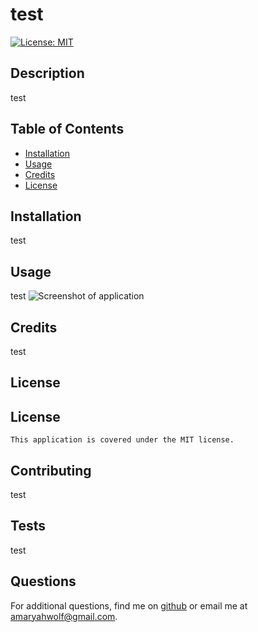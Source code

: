 # test
 
[![License: MIT](https://img.shields.io/badge/License-MIT-yellow.svg)](https://opensource.org/licenses/MIT)

## Description
test

## Table of Contents
- [Installation](#installation)
- [Usage](#usage)
- [Credits](#credits)
- [License](#license)

## Installation
test

## Usage
test
![Screenshot of application](test)

## Credits
test

## License
## License
    This application is covered under the MIT license.

## Contributing
test

## Tests
test

## Questions
For additional questions, find me on [github](https://github.com/amaryahwolf) or email me at amaryahwolf@gmail.com.
